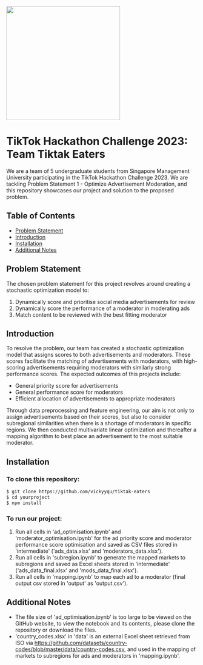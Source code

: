 <img src = https://github.com/vickyyqu/tiktak-eaters/assets/112297073/ff8dc8e8-2668-4262-9c79-71454d6ade17 height=300px >

# TikTok Hackathon Challenge 2023: Team Tiktak Eaters

We are a team of 5 undergraduate students from Singapore Management University participating in the TikTok Hackathon Challenge 2023. We are tackling Problem Statement 1 - Optimize Advertisement Moderation, and this repository showcases our project and solution to the proposed problem.


## Table of Contents
- [Problem Statement](#problem)
- [Introduction](#introduction)
- [Installation](#installation)
- [Additional Notes](#additional)


## Problem Statement

The chosen problem statement for this project revolves around creating a stochastic optimization model to:
1. Dynamically score and prioritise social media advertisements for review
2. Dynamically score the performance of a moderator in moderating ads
3. Match content to be reviewed with the best fitting moderator


## Introduction

To resolve the problem, our team has created a stochastic optimization model that assigns scores to both advertisements and moderators. These scores facilitate the matching of advertisements with moderators, with high-scoring advertisements requiring moderators with similarly strong performance scores. 
The expected outcomes of this projects include:
- General priority score for advertisements
- General performance score for moderators
- Efficient allocation of advertisements to appropriate moderators
  
Through data preprocessing and feature engineering, our aim is not only to assign advertisements based on their scores, but also to consider subregional similarities when there is a shortage of moderators in specific regions.
We then conducted multivariate linear optimization and thereafter a mapping algorithm to best place an advertisement to the most suitable moderator.


## Installation

### To clone this repository:

```bash
$ git clone https://github.com/vickyyqu/tiktak-eaters
$ cd yourproject
$ npm install
```

### To run our project:

1. Run all cells in 'ad_optimisation.ipynb' and 'moderator_optimisation.ipynb' for the ad priority score and moderator performance score optimisation and saved as CSV files stored in 'intermediate' ('ads_data.xlsx' and 'moderators_data.xlsx').
2. Run all cells in 'subregion.ipynb' to generate the mapped markets to subregions and saved as Excel sheets stored in 'intermediate' ('ads_data_final.xlsx' and 'mods_data_final.xlsx').
3. Run all cells in 'mapping.ipynb' to map each ad to a moderator (final output csv stored in 'output' as 'output.csv').


## Additional Notes

- The file size of 'ad_optimisation.ipynb' is too large to be viewed on the GitHub website, to view the notebook and its contents, please clone the repository or download the files.
- 'country_codes.xlsx' in 'data' is an external Excel sheet retrieved from ISO via https://github.com/datasets/country-codes/blob/master/data/country-codes.csv, and used in the mapping of markets to subregions for ads and moderators in 'mapping.ipynb'.

